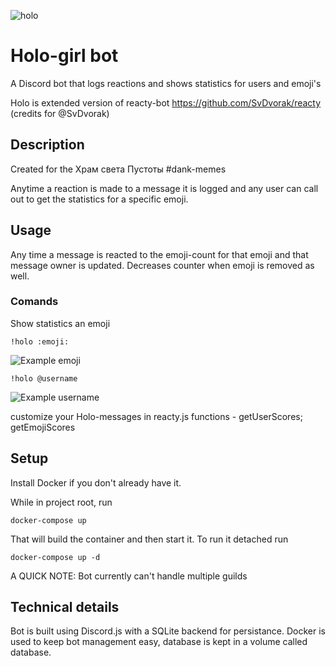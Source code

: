 ![holo](https://images-na.ssl-images-amazon.com/images/I/91FzI9qedLL._AC_SX425_.jpg)

# Holo-girl bot
A Discord bot that logs reactions and shows statistics for users and emoji's

Holo is extended version of reacty-bot https://github.com/SvDvorak/reacty (credits for @SvDvorak)

## Description
Created for the Храм света Пустоты #dank-memes

Anytime a reaction is made to a message it is logged and any user can call out to get the statistics for a specific emoji.

## Usage
Any time a message is reacted to the emoji-count for that emoji and that message owner is updated. Decreases counter when emoji is removed as well.


### Comands

Show statistics an emoji
```
!holo :emoji:
```
![Example emoji](https://i.imgur.com/KbLjZ6I.jpg)

```
!holo @username
```
![Example username](https://i.imgur.com/UGvGqA6.jpg)

customize your Holo-messages in reacty.js functions - getUserScores; getEmojiScores

## Setup
Install Docker if you don't already have it.

While in project root, run
```
docker-compose up
```
That will build the container and then start it. To run it detached run
```
docker-compose up -d
```

A QUICK NOTE: Bot currently can't handle multiple guilds

## Technical details
Bot is built using Discord.js with a SQLite backend for persistance. Docker is used to keep bot management easy, database is kept in a volume called database.
